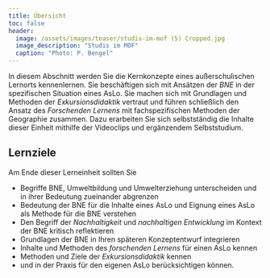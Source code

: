 ```yaml
---
title: Übersicht
toc: false
header:
  image: /assets/images/teaser/studis-im-mof (5) Cropped.jpg
  image_description: "Studis im MOF"
  caption: "Photo: P. Bengel"
---
```



In diesem Abschnitt werden Sie die Kernkonzepte eines außerschulischen Lernorts kennenlernen. 
Sie beschäftigen sich mit Ansätzen der *BNE* in der spezifischen Situation eines AsLo. 
Sie machen sich mit Grundlagen und Methoden der *Exkursionsdidaktik* vertraut und führen schließlich den Ansatz des *Forschenden Lernens* mit fachspezifischen Methoden der Geographie zusammen.
Dazu erarbeiten Sie sich selbstständig die Inhalte dieser Einheit mithilfe der Videoclips und ergänzendem Selbststudium.

<!--more-->

## Lernziele

Am Ende dieser Lerneinheit sollten Sie
* Begriffe BNE, Umweltbildung und Umwelterziehung unterscheiden und in ihrer Bedeutung zueinander abgrenzen
* Bedeutung der BNE für die Inhalte eines AsLo und Eignung eines AsLo als Methode für die BNE verstehen
* Den Begriff der *Nachhaltigkeit* und *nachhaltigen Entwicklung* im Kontext der BNE kritisch reflektieren
* Grundlagen der BNE in Ihren späteren Konzeptentwurf integrieren
* Inhalte und Methoden des *forschenden Lernens* für einen AsLo kennen
* Methoden und Ziele der *Exkursionsdidaktik* kennen
* und in der Praxis für den eigenen AsLo berücksichtigen
können.



 

